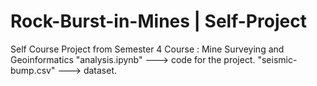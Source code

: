 # Rock-Burst-in-Mines |  Self-Project
Self Course Project from Semester 4 Course : Mine Surveying and Geoinformatics 
"analysis.ipynb" ---> code for the project.
"seismic-bump.csv"  ---> dataset.
